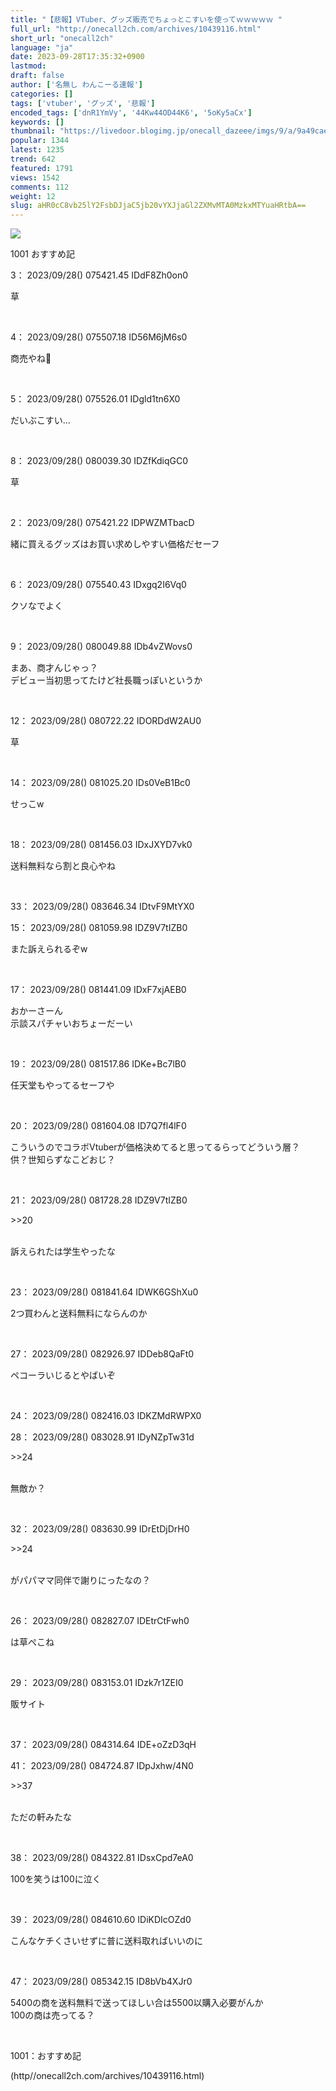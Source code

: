```yaml
---
title: "【悲報】VTuber、グッズ販売でちょっとこすいを使ってｗｗｗｗｗ "
full_url: "http://onecall2ch.com/archives/10439116.html"
short_url: "onecall2ch"
language: "ja"
date: 2023-09-28T17:35:32+0900
lastmod: 
draft: false
author: ['名無し わんこーる速報']
categories: []
tags: ['vtuber', 'グッズ', '悲報']
encoded_tags: ['dnR1YmVy', '44Kw44OD44K6', '5oKy5aCx']
keywords: []
thumbnail: "https://livedoor.blogimg.jp/onecall_dazeee/imgs/9/a/9a49cae6-s.png"
popular: 1344
latest: 1235
trend: 642
featured: 1791
views: 1542
comments: 112
weight: 12
slug: aHR0cC8vb25lY2FsbDJjaC5jb20vYXJjaGl2ZXMvMTA0MzkxMTYuaHRtbA==
---
```


![](https://livedoor.blogimg.jp/onecall_dazeee/imgs/9/a/9a49cae6-s.png)

<div> <p class='name2'> 1001 おすすめ記</p> <p class='name2'>3： 2023/09/28() 075421.45 IDdF8Zh0on0</p><p class='onecall'> 草 <br></p><br> <p class='name2'>4： 2023/09/28() 075507.18 ID56M6jM6s0</p><p class='onecall'> 商売やね🥺 <br></p><br> <p class='name2'>5： 2023/09/28() 075526.01 IDgld1tn6X0</p><p class='onecall'> だいぶこすい… <br></p><br> <p class='name2'>8： 2023/09/28() 080039.30 IDZfKdiqGC0</p><p class='onecall'> 草 <br></p><br> <p class='name2'>2： 2023/09/28() 075421.22 IDPWZMTbacD</p><p class='onecall'> 緒に買えるグッズはお買い求めしやすい価格だセーフ <br></p><br> <p class='name2'>6： 2023/09/28() 075540.43 IDxgq2I6Vq0</p><p class='onecall'> クソなでよく <br></p><br> <p class='name2'>9： 2023/09/28() 080049.88 IDb4vZWovs0</p><p class='onecall'> まあ、商才んじゃっ？ <br> デビュー当初思ってたけど社長職っぽいというか <br></p><br> <p class='name2'>12： 2023/09/28() 080722.22 IDORDdW2AU0</p><p class='onecall'> 草 <br></p><br> <p class='name2'>14： 2023/09/28() 081025.20 IDs0VeB1Bc0</p><p class='onecall'> せっこw <br></p><br> <p class='name2'>18： 2023/09/28() 081456.03 IDxJXYD7vk0</p><p class='onecall'> 送料無料なら割と良心やね <br></p><br> <p class='name2'>33： 2023/09/28() 083646.34 IDtvF9MtYX0</p><p class='name2'>15： 2023/09/28() 081059.98 IDZ9V7tIZB0</p><p class='onecall'> また訴えられるぞw <br></p><br> <p class='name2'>17： 2023/09/28() 081441.09 IDxF7xjAEB0</p><p class='onecall'> おかーさーん <br> 示談スパチャいおちょーだーい <br></p><br> <p class='name2'>19： 2023/09/28() 081517.86 IDKe+Bc7lB0</p><p class='onecall'> 任天堂もやってるセーフや <br></p><br> <p class='name2'>20： 2023/09/28() 081604.08 ID7Q7fl4lF0</p><p class='onecall'> こういうのでコラボVtuberが価格決めてると思ってるらってどういう層？ <br> 供？世知らずなこどおじ？ <br></p><br> <p class='name2'>21： 2023/09/28() 081728.28 IDZ9V7tIZB0</p><p class='onecall'> <p class='anchor'>>>20</p> <br> 訴えられたは学生やったな <br></p><br> <p class='name2'>23： 2023/09/28() 081841.64 IDWK6GShXu0</p><p class='onecall'> 2つ買わんと送料無料にならんのか <br></p><br> <p class='name2'>27： 2023/09/28() 082926.97 IDDeb8QaFt0</p><p class='onecall'> ペコーラいじるとやばいぞ <br></p><br> <p class='name2'>24： 2023/09/28() 082416.03 IDKZMdRWPX0</p><p class='name2'>28： 2023/09/28() 083028.91 IDyNZpTw31d</p><p class='onecall'> <p class='anchor'>>>24</p> <br> 無敵か？ <br></p><br> <p class='name2'>32： 2023/09/28() 083630.99 IDrEtDjDrH0</p><p class='onecall'> <p class='anchor'>>>24</p> <br> がパパママ同伴で謝りにったなの？ <br></p><br> <p class='name2'>26： 2023/09/28() 082827.07 IDEtrCtFwh0</p><p class='onecall'> は草ぺこね <br></p><br> <p class='name2'>29： 2023/09/28() 083153.01 IDzk7r1ZEI0</p><p class='onecall'> 販サイト <br></p><br> <p class='name2'>37： 2023/09/28() 084314.64 IDE+oZzD3qH</p><p class='name2'>41： 2023/09/28() 084724.87 IDpJxhw/4N0</p><p class='onecall'> <p class='anchor'>>>37</p> <br> ただの軒みたな <br></p><br> <p class='name2'>38： 2023/09/28() 084322.81 IDsxCpd7eA0</p><p class='onecall'> 100を笑うは100に泣く <br></p><br> <p class='name2'>39： 2023/09/28() 084610.60 IDiKDIcOZd0</p><p class='onecall'> こんなケチくさいせずに普に送料取ればいいのに <br></p><br> <p class='name2'>47： 2023/09/28() 085342.15 ID8bVb4XJr0</p><p class='onecall'> 5400の商を送料無料で送ってほしい合は5500以購入必要がんか <br> 100の商は売ってる？ <br></p><br> <p class='name2'>1001：おすすめ記</p> </div>

(http//onecall2ch.com/archives/10439116.html)

